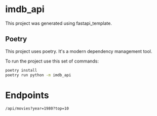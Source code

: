 # imdb_api

This project was generated using fastapi_template.

## Poetry

This project uses poetry. It's a modern dependency management
tool.

To run the project use this set of commands:

```bash
poetry install
poetry run python -m imdb_api
```

# Endpoints

`/api/movies?year=1980?top=10`